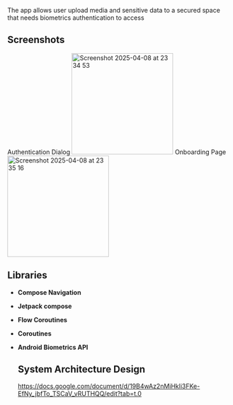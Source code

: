 The app allows user upload media and sensitive data to a secured space that needs biometrics authentication to access

## Screenshots

Authentication Dialog <img width="229" alt="Screenshot 2025-04-08 at 23 34 53" src="https://github.com/user-attachments/assets/72fd6aeb-fda9-4778-8bf5-1decadaf6edb" />
Onboarding Page <img width="229" alt="Screenshot 2025-04-08 at 23 35 16" src="https://github.com/user-attachments/assets/267d0299-88e9-4599-a3de-73050b5fac1b" />

## Libraries

- **Compose Navigation**
- **Jetpack compose**
- **Flow Coroutines**
- **Coroutines**
- **Android Biometrics API**

  ## System Architecture Design
  https://docs.google.com/document/d/19B4wAz2nMiHkli3FKe-EfNy_jbfTo_TSCaV_vRUTHQQ/edit?tab=t.0


